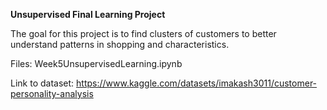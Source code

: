 **Unsupervised Final Learning Project**

The goal for this project is to find clusters of customers to better understand patterns in shopping and characteristics. 


Files: Week5UnsupervisedLearning.ipynb

Link to dataset: https://www.kaggle.com/datasets/imakash3011/customer-personality-analysis

